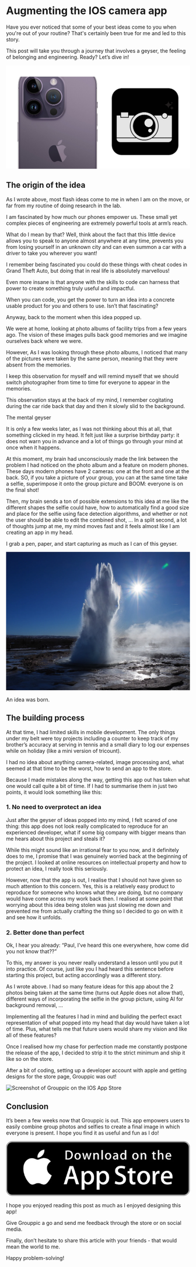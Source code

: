 # Augmenting the IOS camera app

Have you ever noticed that some of your best ideas come to you when you're out of your routine? That's certainly been true for me and led to this story.

This post will take you through a journey that involves a geyser, the feeling of belonging and engineering. Ready? Let’s dive in!

![Header image with the app icon and an iPhone camera](./visuals/header.png)

## The origin of the idea

As I wrote above, most flash ideas come to me in when I am on the move, or far from my routine of doing research in the lab.

I am fascinated by how much our phones empower us. These small yet complex pieces of engineering are extremely powerful tools at arm’s reach.

What do I mean by that? Well, think about the fact that this little device allows you to speak to anyone almost anywhere at any time, prevents you from losing yourself in an unknown city and can even summon a car with a driver to take you wherever you want!

I remember being fascinated you could do these things with cheat codes in Grand Theft Auto, but doing that in real life is absolutely marvellous!

Even more insane is that anyone with the skills to code can harness that power to create something truly useful and impactful.

When you can code, you get the power to turn an idea into a concrete usable product for you and others to use. Isn’t that fascinating?

Anyway, back to the moment when this idea popped up.

We were at home, looking at photo albums of facility trips from a few years ago. The vision of these images pulls back good memories and we imagine ourselves back where we were.

However, As I was looking through these photo albums, I noticed that many of the pictures were taken by the same person, meaning that they were absent from the memories.

I keep this observation for myself and will remind myself that we should switch photographer from time to time for everyone to appear in the memories.

This observation stays at the back of my mind, I remember cogitating during the car ride back that day and then it slowly slid to the background.

The mental geyser

It is only a few weeks later, as I was not thinking about this at all, that something clicked in my head. It felt just like a surprise birthday party: it does not warn you in advance and a lot of things go through your mind at once when it happens.

At this moment, my brain had unconsciously made the link between the problem I had noticed on the photo album and a feature on modern phones. These days modern phones have 2 cameras: one at the front and one at the back. SO, if you take a picture of your group, you can at the same time take a selfie, superimpose it onto the group picture and BOOM: everyone is on the final shot!

Then, my brain sends a ton of possible extensions to this idea at me like the different shapes the selfie could have, how to automatically find a good size and place for the selfie using face detection algorithms, and whether or not the user should be able to edit the combined shot, … In a split second, a lot of thoughts jump at me, my mind moves fast and it feels almost like I am creating an app in my head.

I grab a pen, paper, and start capturing as much as I can of this geyser.

![Stock image of a geyser](./visuals/geyser.png)

An idea was born.

## The building process

At that time, I had limited skills in mobile development. The only things under my belt were toy projects including a counter to keep track of my brother’s accuracy at serving in tennis and a small diary to log our expenses while on holiday (like a mini version of tricount).

I had no idea about anything camera-related, image processing and, what seemed at that time to be the worst, how to send an app to the store.

Because I made mistakes along the way, getting this app out has taken what one would call quite a bit of time. If I had to summarise them in just two points, it would look something like this:

### 1. No need to overprotect an idea

Just after the geyser of ideas popped into my mind, I felt scared of one thing: this app does not look really complicated to reproduce for an experienced developer, what if some big company with bigger means than me hears about this project and steals it?

While this might sound like an irrational fear to you now, and it definitely does to me, I promise that I was genuinely worried back at the beginning of the project. I looked at online resources on intellectual property and how to protect an idea, I really took this seriously.

However, now that the app is out, I realise that I should not have given so much attention to this concern. Yes, this is a relatively easy product to reproduce for someone who knows what they are doing, but no company would have come across my work back then. I realised at some point that worrying about this idea being stolen was just slowing me down and prevented me from actually crafting the thing so I decided to go on with it and see how it unfolds.

### 2. Better done than perfect

Ok, I hear you already: “Paul, I’ve heard this one everywhere, how come did you not know that??”

To this, my answer is you never really understand a lesson until you put it into practice. Of course, just like you I had heard this sentence before starting this project, but acting accordingly was a different story.

As I wrote above. I had so many feature ideas for this app about the 2 photos being taken at the same time (turns out Apple does not allow that), different ways of incorporating the selfie in the group picture, using AI for background removal, ...

Implementing all the features I had in mind and building the perfect exact representation of what popped into my head that day would have taken a lot of time. Plus, what tells me that future users would share my vision and like all of these features?

Once I realised how my chase for perfection made me constantly postpone the release of the app, I decided to strip it to the strict minimum and ship it like so on the store.

After a bit of coding, setting up a developer account with apple and getting designs for the store page, Grouppic was out!

![Screenshot of Grouppic on the IOS App Store](./visuals/store_page.pmg)

## Conclusion

It’s been a few weeks now that Grouppic is out. This app empowers users to easily combine group photos and selfies to create a final image in which everyone is present. I hope you find it as useful and fun as I do!

[![App Store logo, click to download Grouppic](./visuals/app_store.png)](https://apps.apple.com/fr/app/grouppic/id1636206323?l=en-GB)

I hope you enjoyed reading this post as much as I enjoyed designing this app!

Give Grouppic a go and send me feedback through the store or on social media.

Finally, don’t hesitate to share this article with your friends - that would mean the world to me.

Happy problem-solving!
